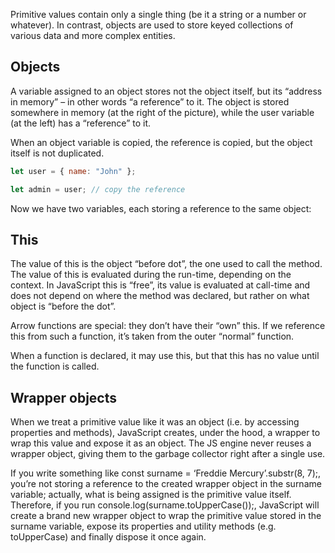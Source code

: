 
Primitive values contain only a single thing (be it a string or a number or whatever).
In contrast, objects are used to store keyed collections of various data and more complex entities.

## Objects

A variable assigned to an object stores not the object itself, but its “address in memory” – in other words “a reference” to it.
The object is stored somewhere in memory (at the right of the picture), while the user variable (at the left) has a “reference” to it.

When an object variable is copied, the reference is copied, but the object itself is not duplicated.

```js
let user = { name: "John" };

let admin = user; // copy the reference
```
Now we have two variables, each storing a reference to the same object:


## This

The value of this is the object “before dot”, the one used to call the method.
The value of this is evaluated during the run-time, depending on the context.
In JavaScript this is “free”, its value is evaluated at call-time and does not depend on where the method was declared, but rather on what object is “before the dot”.

Arrow functions are special: they don’t have their “own” this. If we reference this from such a function, it’s taken from the outer “normal” function.

When a function is declared, it may use this, but that this has no value until the function is called.

## Wrapper objects

When we treat a primitive value like it was an object (i.e. by accessing properties and methods), JavaScript creates, under the hood, a wrapper to wrap this value and expose it as an object. The JS engine never reuses a wrapper object, giving them to the garbage collector right after a single use.

If you write something like const surname = ‘Freddie Mercury’.substr(8, 7);, you’re not storing a reference to the created wrapper object in the surname variable; actually, what is being assigned is the primitive value itself. Therefore, if you run console.log(surname.toUpperCase());, JavaScript will create a brand new wrapper object to wrap the primitive value stored in the surname variable, expose its properties and utility methods (e.g. toUpperCase) and finally dispose it once again.